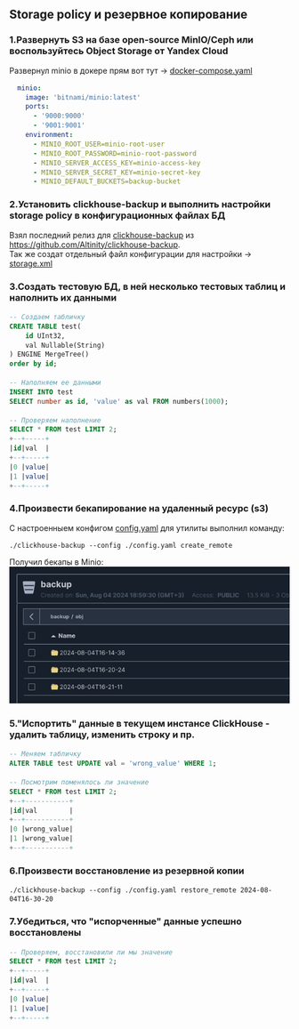 ## Storage policy и резервное копирование

### 1.Развернуть S3 на базе open-source MinIO/Ceph или воспользуйтесь Object Storage от Yandex Cloud
Развернул minio в докере прям вот тут -> [docker-compose.yaml](docker-compose.yaml)
```yaml
  minio:
    image: 'bitnami/minio:latest'
    ports:
      - '9000:9000'
      - '9001:9001'
    environment:
      - MINIO_ROOT_USER=minio-root-user
      - MINIO_ROOT_PASSWORD=minio-root-password
      - MINIO_SERVER_ACCESS_KEY=minio-access-key
      - MINIO_SERVER_SECRET_KEY=minio-secret-key
      - MINIO_DEFAULT_BUCKETS=backup-bucket
```
### 2.Установить clickhouse-backup и выполнить настройки storage policy в конфигурационных файлах БД
Взял последний релиз для [clickhouse-backup](clickhouse-backup) из https://github.com/Altinity/clickhouse-backup.    
Так же создат отдельный файл конфигурации для настройки -> [storage.xml](clickhouse%2Fconfig%2Fstorage.xml)
### 3.Создать тестовую БД, в ней несколько тестовых таблиц и наполнить их данными
```sql
-- Создаем табличку
CREATE TABLE test(
    id UInt32,
    val Nullable(String)
) ENGINE MergeTree()
order by id;

-- Наполняем ее данными
INSERT INTO test
SELECT number as id, 'value' as val FROM numbers(1000);

-- Проверяем наполнение
SELECT * FROM test LIMIT 2;
+--+-----+
|id|val  |
+--+-----+
|0 |value|
|1 |value|
+--+-----+
```
### 4.Произвести бекапирование на удаленный ресурс (s3)
С настроенныем конфигом [config.yaml](clickhouse-backup%2Fconfig.yaml) для утилиты выполнил команду:
```shell
./clickhouse-backup --config ./config.yaml create_remote
```

Получил бекапы в Minio:   
![img.png](screenshots/img.png)

### 5."Испортить" данные в текущем инстансе ClickHouse - удалить таблицу, изменить строку и пр.
```sql
-- Меняем табличку 
ALTER TABLE test UPDATE val = 'wrong_value' WHERE 1;

-- Посмотрим поменялось ли значение
SELECT * FROM test LIMIT 2;
+--+-----------+
|id|val        |
+--+-----------+
|0 |wrong_value|
|1 |wrong_value|
+--+-----------+

```
### 6.Произвести восстановление из резервной копии
```shell
./clickhouse-backup --config ./config.yaml restore_remote 2024-08-04T16-30-20
```
### 7.Убедиться, что "испорченные" данные успешно восстановлены
```sql
-- Проверяем, восстановили ли мы значение
SELECT * FROM test LIMIT 2;
+--+-----+
|id|val  |
+--+-----+
|0 |value|
|1 |value|
+--+-----+

```